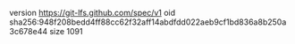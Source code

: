 version https://git-lfs.github.com/spec/v1
oid sha256:948f208bedd4ff88cc62f32aff14abdfdd022aeb9cf1bd836a8b250a3c678e44
size 1091
